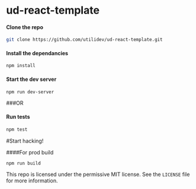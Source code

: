 # ud-react-template

#### Clone the repo
```bash
git clone https://github.com/utilidev/ud-react-template.git
```

#### Install the dependancies
```bash
npm install
```
#### Start the dev server
```bash
npm run dev-server
```
###OR

#### Run tests
```bash
npm test
```
#Start hacking!

####For prod build
```bash
npm run build
```


This repo is licensed under the permissive MIT license. See the <code>LICENSE</code> file for more information.